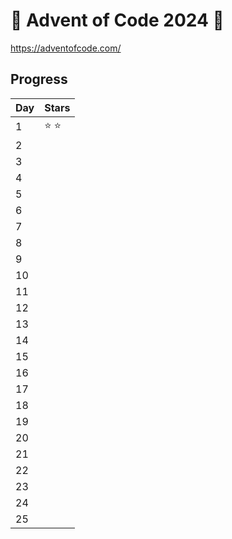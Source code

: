 # 🎄 Advent of Code 2024 🎄 
https://adventofcode.com/


## Progress
| Day      | Stars |
| ----------- | ----------- |
| 1   | ⭐ ⭐        |
| 2   |      |
| 3   |     |
| 4   |       |
| 5   |       |
| 6   |      |
| 7   |      |
| 8   |        |
| 9   |         |
| 10   |         |
| 11   |       |
| 12   |         |
| 13   |         |
| 14   |         |
| 15   |         |
| 16   |         |
| 17   |         |
| 18   |         |
| 19   |         |
| 20   |         |
| 21   |         |
| 22   |         |
| 23   |         |
| 24   |         |
| 25   |         |